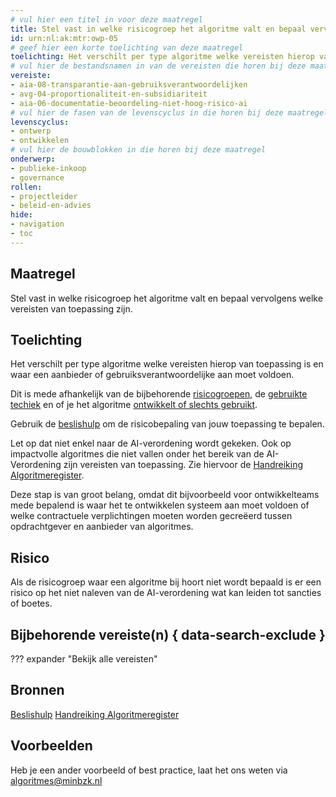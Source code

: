 ```yaml
---
# vul hier een titel in voor deze maatregel
title: Stel vast in welke risicogroep het algoritme valt en bepaal vervolgens welke vereisten van toepassing zijn.
id: urn:nl:ak:mtr:owp-05
# geef hier een korte toelichting van deze maatregel
toelichting: Het verschilt per type algoritme welke vereisten hierop van toepassing zijn en waar een aanbieder of gebruiksverantwoordelijke aan moet voldoen. Dit is mede afhankelijk van de bijbehorende risicoclassificatie.  
# vul hier de bestandsnamen in van de vereisten die horen bij deze maatregel
vereiste: 
- aia-08-transparantie-aan-gebruiksverantwoordelijken
- avg-04-proportionaliteit-en-subsidiariteit
- aia-06-documentatie-beoordeling-niet-hoog-risico-ai
# vul hier de fasen van de levenscyclus in die horen bij deze maatregel
levenscyclus: 
- ontwerp
- ontwikkelen
# vul hier de bouwblokken in die horen bij deze maatregel
onderwerp: 
- publieke-inkoop
- governance
rollen:
- projectleider
- beleid-en-advies
hide:
- navigation
- toc
---
```


<!-- Let op! onderstaande regel met 'tags' niet weghalen! Deze maakt automatisch de knopjes op basis van de metadata  -->
<!-- tags -->

## Maatregel
<!-- Vul hier een omschrijving in van wat deze maatregel inhoudt. -->
Stel vast in welke risicogroep het algoritme valt en bepaal vervolgens welke vereisten van toepassing zijn.

## Toelichting
<!-- Geef hier een toelichting van deze maatregel -->
Het verschilt per type algoritme welke vereisten hierop van toepassing is en waar een aanbieder of gebruiksverantwoordelijke aan moet voldoen. 

Dit is mede afhankelijk van de bijbehorende [risicogroepen](../ai-verordening.md#risicogroepen), de [gebruikte techiek](2-owp-04-gebruikte-techniek.md) en of je het algoritme [ontwikkelt of slechts gebruikt](../ai-verordening.md#rollen-uit-de-ai-verordening).  

Gebruik de [beslishulp](https://ai-verordening-beslishulp.apps.digilab.network/) om de risicobepaling van jouw toepassing te bepalen.

Let op dat niet enkel naar de AI-verordening wordt gekeken. Ook op impactvolle algoritmes die niet vallen onder het bereik van de AI-Verordening zijn vereisten van toepassing. Zie hiervoor de [Handreiking Algoritmeregister](https://www.digitaleoverheid.nl/wp-content/uploads/sites/8/2023/12/Handreiking-Algoritmeregister-versie-1.0.pdf). 

Deze stap is van groot belang, omdat dit bijvoorbeeld voor ontwikkelteams mede bepalend is waar het te ontwikkelen systeem aan moet voldoen of welke contractuele verplichtingen moeten worden gecreëerd tussen opdrachtgever en aanbieder van algoritmes.

## Risico
Als de risicogroep waar een algoritme bij hoort niet wordt bepaald is er een risico op het niet naleven van de AI-verordening wat kan leiden tot sancties of boetes. 

## Bijbehorende vereiste(n) { data-search-exclude }
<!-- Hier volgt een lijst met vereisten op basis van de in de metadata ingevulde vereiste -->

<!-- Let op! onderstaande regel met 'list_vereisten_on_maatregelen_page' niet weghalen! Deze maakt automatisch een lijst van bijbehorende verseisten op basis van de metadata  -->
??? expander "Bekijk alle vereisten"
    <!-- list_vereisten_on_maatregelen_page -->

## Bronnen 
<!-- Vul hier de relevante bronnen in voor deze maatregel -->
[Beslishulp](https://ai-verordening-beslishulp.apps.digilab.network/)
[Handreiking Algoritmeregister](https://www.digitaleoverheid.nl/document/handreiking-algoritmeregister/)

## Voorbeelden
<!-- Voeg hier een voorbeeld toe, door er bijvoorbeeld naar te verwijzen -->
Heb je een ander voorbeeld of best practice, laat het ons weten via [algoritmes@minbzk.nl](mailto:algoritmes@minbzk.nl)
